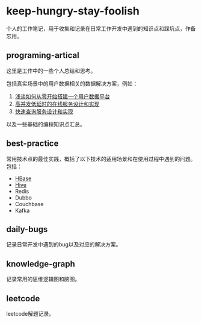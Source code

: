 # keep-hungry-stay-foolish
个人的工作笔记，用于收集和记录在日常工作开发中遇到的知识点和踩坑点，作备忘用。

## programing-artical

这里是工作中的一些个人总结和思考。

包括真实场景中的用户数据相关的数据解决方案，例如：

1. [浅谈如何从零开始搭建一个用户数据平台](/doc/programming-artical/FaceDesign.md)
2. [高并发低延时的在线服务设计和实现](/doc/programming-artical/OnlineServiceDesignAndOptimize.md)
3. [快速查询服务设计和实现](/doc/programming-artical/QueryServiceDesignAndOptimize.md)

以及一些基础的编程知识点汇总。

## best-practice

常用技术点的最佳实践，概括了以下技术的适用场景和在使用过程中遇到的问题。包括：

- [HBase](doc/best-practice/HBase.md)
- [Hive](doc/best-practice/Hive.md)
- Redis
- Dubbo
- Couchbase
- Kafka

## daily-bugs

记录日常开发中遇到的bug以及对应的解决方案。

## knowledge-graph

记录常用的思维逻辑图和脑图。

## leetcode

leetcode解题记录。